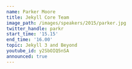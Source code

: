 ```yaml
---
name: Parker Moore
title: Jekyll Core Team
image_path: /images/speakers/2015/parker.jpg
twitter_handle: parkr
start_time: '15.15'
end_time: '16.00'
topic: Jekyll 3 and Beyond
youtube_id: y2SbOIQ5nSA
announced: true
---
```


